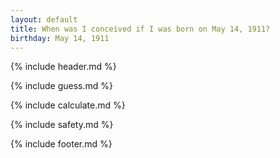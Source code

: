 ```yaml
---
layout: default
title: When was I conceived if I was born on May 14, 1911?
birthday: May 14, 1911
---
```


{% include header.md %}

{% include guess.md %}

{% include calculate.md %}

{% include safety.md %}

{% include footer.md %}



